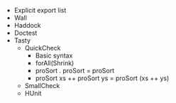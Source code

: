 - Explicit export list
- Wall
- Haddock
- Doctest
- Tasty
    - QuickCheck
        - Basic syntax
        - forAll(Shrink)
        - proSort . proSort = proSort
        - proSort xs ++ proSort ys = proSort (xs ++ ys)
    - SmallCheck
    - HUnit
